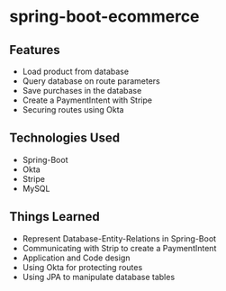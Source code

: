 # spring-boot-ecommerce

## Features

- Load product from database
- Query database on route parameters
- Save purchases in the database
- Create a PaymentIntent with Stripe
- Securing routes using Okta

## Technologies Used

- Spring-Boot
- Okta
- Stripe
- MySQL

## Things Learned

- Represent Database-Entity-Relations in Spring-Boot 
- Communicating with Strip to create a PaymentIntent
- Application and Code design
- Using Okta for protecting routes
- Using JPA to manipulate database tables
